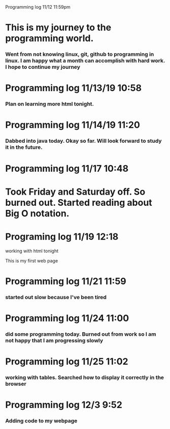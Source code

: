 <html>
<head>
 Programming log 11/12 11:59pm 
</head>
<h1> This is my journey to the programming world. 
</h1>

<h3> Went from not knowing linux, git, github to programming in linux. I am happy what a month can accomplish with hard work. I hope to continue my journey</h3>

<h1> Programming log 11/13/19 10:58 </h1>

<h3> Plan on learning more html tonight. </h3>

<h1> Programming log 11/14/19 11:20 </h1>

<h3> Dabbed into java today. Okay so far. Will look forward to study it in the future. </h3>

<h1> Programming log 11/17 10:48 </h1>
<h1>Took Friday and Saturday off. So burned out. Started reading about Big O notation.</h3>
<h1> Programing log 11/19 12:18</h1>

working with html tonight
<!DOCTYPE html>
<html>
<body>
    This is my first web page
</body>
</html>

<h1> Programming log 11/21 11:59 </h1>

<h3> started out slow because I've been tired</h3>

<h1> Programming log 11/24 11:00 </h1>
<h3> did some programming today. Burned out from work so I am not happy that I am progressing slowly</h3>
<h1> Programming log 11/25 11:02 </h1>
<h3> working with tables. Searched how to display it correctly in the browser</h3>
 <h1> Programming log 12/3 9:52 </h1>

 <h3> Adding code to my webpage</h3>

 
<!DOCTYPE html>

<html>

<head>